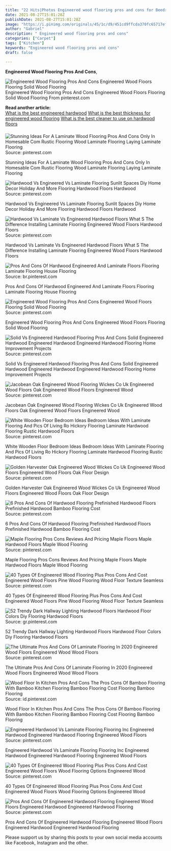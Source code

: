 ```yaml
---
title: "22 Hits|Photos Engineered wood flooring pros and cons for Beedroom Remodeling"
date: 2021-08-27T15:01:28Z
publishDate: 2021-08-27T15:01:28Z
image: "https://i.pinimg.com/originals/45/1c/d9/451cd9ffcda370fc65717ef2a592a8f6.png"
author: "Gabriel"
description: " Engineered wood flooring pros and cons"
categories: ["Carpet"]
tags: ["Kitchen"]
keywords: "Engineered wood flooring pros and cons"
draft: false

---
```

<!-- Head tag Code -->
**Engineered Wood Flooring Pros And Cons**, 

![Engineered Wood Flooring Pros And Cons Engineered Wood Floors Flooring Solid Wood Flooring](https://i.pinimg.com/originals/0a/5a/7a/0a5a7ad66ce56b4946a99376422bcf62.png "Engineered Wood Flooring Pros And Cons Engineered Wood Floors Flooring Solid Wood Flooring")
Engineered Wood Flooring Pros And Cons Engineered Wood Floors Flooring Solid Wood Flooring From pinterest.com

**Read another article:**  
[What is the best engineered hardwood](/what-is-the-best-engineered-hardwood/)
[What is the best thickness for engineered wood flooring](/what-is-the-best-thickness-for-engineered-wood-flooring/)
[What is the best cleaner to use on hardwood floors](/what-is-the-best-cleaner-to-use-on-hardwood-floors/)




### 

 


![Stunning Ideas For A Laminate Wood Flooring Pros And Cons Only In Homesable Com Rustic Flooring Wood Laminate Flooring Laying Laminate Flooring](https://i.pinimg.com/originals/dc/2f/1f/dc2f1f62fa2771b73544aadf5e0f4884.jpg "Stunning Ideas For A Laminate Wood Flooring Pros And Cons Only In Homesable Com Rustic Flooring Wood Laminate Flooring Laying Laminate Flooring")
Source: pinterest.com

Stunning Ideas For A Laminate Wood Flooring Pros And Cons Only In Homesable Com Rustic Flooring Wood Laminate Flooring Laying Laminate Flooring  

![Hardwood Vs Engineered Vs Laminate Flooring Sunlit Spaces Diy Home Decor Holiday And More Flooring Hardwood Floors Hardwood](https://i.pinimg.com/736x/7b/08/bc/7b08bc8f19eba7c4b8b0a800354d907b--diy-household-tips-laminate-flooring.jpg "Hardwood Vs Engineered Vs Laminate Flooring Sunlit Spaces Diy Home Decor Holiday And More Flooring Hardwood Floors Hardwood")
Source: pinterest.com

Hardwood Vs Engineered Vs Laminate Flooring Sunlit Spaces Diy Home Decor Holiday And More Flooring Hardwood Floors Hardwood  

![Hardwood Vs Laminate Vs Engineered Hardwood Floors What S The Difference Installing Laminate Flooring Engineered Wood Floors Hardwood Floors](https://i.pinimg.com/originals/73/aa/a0/73aaa0173dd6ce86367540d7b695b87c.jpg "Hardwood Vs Laminate Vs Engineered Hardwood Floors What S The Difference Installing Laminate Flooring Engineered Wood Floors Hardwood Floors")
Source: pinterest.com

Hardwood Vs Laminate Vs Engineered Hardwood Floors What S The Difference Installing Laminate Flooring Engineered Wood Floors Hardwood Floors  

![Pros And Cons Of Hardwood Engineered And Laminate Floors Flooring Laminate Flooring House Flooring](https://i.pinimg.com/originals/cd/69/50/cd6950f5d4722a82b17997e85b03a7d9.jpg "Pros And Cons Of Hardwood Engineered And Laminate Floors Flooring Laminate Flooring House Flooring")
Source: br.pinterest.com

Pros And Cons Of Hardwood Engineered And Laminate Floors Flooring Laminate Flooring House Flooring  

![Engineered Wood Flooring Pros And Cons Engineered Wood Floors Flooring Solid Wood Flooring](https://i.pinimg.com/originals/0a/5a/7a/0a5a7ad66ce56b4946a99376422bcf62.png "Engineered Wood Flooring Pros And Cons Engineered Wood Floors Flooring Solid Wood Flooring")
Source: pinterest.com

Engineered Wood Flooring Pros And Cons Engineered Wood Floors Flooring Solid Wood Flooring  

![Solid Vs Engineered Hardwood Flooring Pros And Cons Solid Engineered Hardwood Engineered Hardwood Engineered Hardwood Flooring Home Improvement Projects](https://i.pinimg.com/474x/4d/84/fc/4d84fc6a2ef0c5b27d1e9d52f67cd41c.jpg "Solid Vs Engineered Hardwood Flooring Pros And Cons Solid Engineered Hardwood Engineered Hardwood Engineered Hardwood Flooring Home Improvement Projects")
Source: pinterest.com

Solid Vs Engineered Hardwood Flooring Pros And Cons Solid Engineered Hardwood Engineered Hardwood Engineered Hardwood Flooring Home Improvement Projects  

![Jacobean Oak Engineered Wood Flooring Wickes Co Uk Engineered Wood Floors Oak Engineered Wood Floors Engineered Wood](https://i.pinimg.com/564x/ce/4d/55/ce4d555247318bcb4b86f88ca8ecca93--engineered-wood-jacobean.jpg "Jacobean Oak Engineered Wood Flooring Wickes Co Uk Engineered Wood Floors Oak Engineered Wood Floors Engineered Wood")
Source: pinterest.com

Jacobean Oak Engineered Wood Flooring Wickes Co Uk Engineered Wood Floors Oak Engineered Wood Floors Engineered Wood  

![White Wooden Floor Bedroom Ideas Bedroom Ideas With Laminate Flooring And Pics Of Living Ro Hickory Flooring Laminate Hardwood Flooring Rustic Hardwood Floors](https://i.pinimg.com/736x/62/d4/6c/62d46cb6254fe51081b8f19fedfdae5d.jpg "White Wooden Floor Bedroom Ideas Bedroom Ideas With Laminate Flooring And Pics Of Living Ro Hickory Flooring Laminate Hardwood Flooring Rustic Hardwood Floors")
Source: pinterest.com

White Wooden Floor Bedroom Ideas Bedroom Ideas With Laminate Flooring And Pics Of Living Ro Hickory Flooring Laminate Hardwood Flooring Rustic Hardwood Floors  

![Golden Harvester Oak Engineered Wood Wickes Co Uk Engineered Wood Floors Engineered Wood Floors Oak Floor Design](https://i.pinimg.com/originals/8f/96/96/8f9696779af873b446aa0738099c1774.jpg "Golden Harvester Oak Engineered Wood Wickes Co Uk Engineered Wood Floors Engineered Wood Floors Oak Floor Design")
Source: pinterest.com

Golden Harvester Oak Engineered Wood Wickes Co Uk Engineered Wood Floors Engineered Wood Floors Oak Floor Design  

![6 Pros And Cons Of Hardwood Flooring Prefinished Hardwood Floors Prefinished Hardwood Bamboo Flooring Cost](https://i.pinimg.com/originals/81/26/4b/81264beaa5ba67e0691a18c2fbbd050b.jpg "6 Pros And Cons Of Hardwood Flooring Prefinished Hardwood Floors Prefinished Hardwood Bamboo Flooring Cost")
Source: pinterest.com

6 Pros And Cons Of Hardwood Flooring Prefinished Hardwood Floors Prefinished Hardwood Bamboo Flooring Cost  

![Maple Flooring Pros Cons Reviews And Pricing Maple Floors Maple Hardwood Floors Maple Wood Flooring](https://i.pinimg.com/736x/fd/61/0a/fd610a5de03b81a5ea2f66c6ffd5124e.jpg "Maple Flooring Pros Cons Reviews And Pricing Maple Floors Maple Hardwood Floors Maple Wood Flooring")
Source: pinterest.com

Maple Flooring Pros Cons Reviews And Pricing Maple Floors Maple Hardwood Floors Maple Wood Flooring  

![40 Types Of Engineered Wood Flooring Plus Pros Cons And Cost Engineered Wood Floors Pine Wood Flooring Wood Floor Texture Seamless](https://i.pinimg.com/originals/ad/b9/10/adb910c5c7bdad500a9ca62492e4b8fb.jpg "40 Types Of Engineered Wood Flooring Plus Pros Cons And Cost Engineered Wood Floors Pine Wood Flooring Wood Floor Texture Seamless")
Source: pinterest.com

40 Types Of Engineered Wood Flooring Plus Pros Cons And Cost Engineered Wood Floors Pine Wood Flooring Wood Floor Texture Seamless  

![52 Trendy Dark Hallway Lighting Hardwood Floors Hardwood Floor Colors Diy Flooring Hardwood Floors](https://i.pinimg.com/474x/ff/e2/56/ffe256764e5504517326dd9c9122568b.jpg "52 Trendy Dark Hallway Lighting Hardwood Floors Hardwood Floor Colors Diy Flooring Hardwood Floors")
Source: gr.pinterest.com

52 Trendy Dark Hallway Lighting Hardwood Floors Hardwood Floor Colors Diy Flooring Hardwood Floors  

![The Ultimate Pros And Cons Of Laminate Flooring In 2020 Engineered Wood Floors Engineered Wood Wood Floors](https://i.pinimg.com/originals/14/a9/a5/14a9a5be8f288b5cc493fffee554711c.jpg "The Ultimate Pros And Cons Of Laminate Flooring In 2020 Engineered Wood Floors Engineered Wood Wood Floors")
Source: pinterest.com

The Ultimate Pros And Cons Of Laminate Flooring In 2020 Engineered Wood Floors Engineered Wood Wood Floors  

![Wood Floor In Kitchen Pros And Cons The Pros Cons Of Bamboo Flooring With Bamboo Kitchen Flooring Bamboo Flooring Cost Flooring Bamboo Flooring](https://i.pinimg.com/originals/8f/ac/d5/8facd5aa6decba0f64c0b49063b44bdd.jpg "Wood Floor In Kitchen Pros And Cons The Pros Cons Of Bamboo Flooring With Bamboo Kitchen Flooring Bamboo Flooring Cost Flooring Bamboo Flooring")
Source: id.pinterest.com

Wood Floor In Kitchen Pros And Cons The Pros Cons Of Bamboo Flooring With Bamboo Kitchen Flooring Bamboo Flooring Cost Flooring Bamboo Flooring  

![Engineered Hardwood Vs Laminate Flooring Flooring Inc Engineered Hardwood Engineered Hardwood Flooring Engineered Wood Floors](https://i.pinimg.com/736x/7e/9f/c8/7e9fc8a1f83611bef660a71e13c13966.jpg "Engineered Hardwood Vs Laminate Flooring Flooring Inc Engineered Hardwood Engineered Hardwood Flooring Engineered Wood Floors")
Source: pinterest.com

Engineered Hardwood Vs Laminate Flooring Flooring Inc Engineered Hardwood Engineered Hardwood Flooring Engineered Wood Floors  

![40 Types Of Engineered Wood Flooring Plus Pros Cons And Cost Engineered Wood Floors Wood Flooring Options Engineered Wood](https://i.pinimg.com/736x/c7/b0/19/c7b019fc956308854357cdb409bbe976.jpg "40 Types Of Engineered Wood Flooring Plus Pros Cons And Cost Engineered Wood Floors Wood Flooring Options Engineered Wood")
Source: pinterest.com

40 Types Of Engineered Wood Flooring Plus Pros Cons And Cost Engineered Wood Floors Wood Flooring Options Engineered Wood  

![Pros And Cons Of Engineered Hardwood Flooring Engineered Wood Floors Engineered Hardwood Engineered Hardwood Flooring](https://i.pinimg.com/originals/45/1c/d9/451cd9ffcda370fc65717ef2a592a8f6.png "Pros And Cons Of Engineered Hardwood Flooring Engineered Wood Floors Engineered Hardwood Engineered Hardwood Flooring")
Source: pinterest.com

Pros And Cons Of Engineered Hardwood Flooring Engineered Wood Floors Engineered Hardwood Engineered Hardwood Flooring  

Please support us by sharing this posts to your own social media accounts like Facebook, Instagram and the other.

